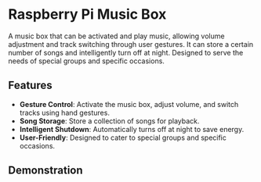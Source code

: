 # Raspberry Pi Music Box

A music box that can be activated and play music, allowing volume adjustment and track switching through user gestures. It can store a certain number of songs and intelligently turn off at night. Designed to serve the needs of special groups and specific occasions.

## Features

- **Gesture Control**: Activate the music box, adjust volume, and switch tracks using hand gestures.
- **Song Storage**: Store a collection of songs for playback.
- **Intelligent Shutdown**: Automatically turns off at night to save energy.
- **User-Friendly**: Designed to cater to special groups and specific occasions.

## Demonstration

